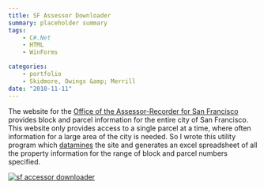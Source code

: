 ```yaml
---
title: SF Assessor Downloader
summary: placeholder summary
tags:
    - C#.Net
    - HTML
    - WinForms

categories:
    - portfolio
    - Skidmore, Owings &amp; Merrill
date: "2010-11-11"
---
```


The website for the [Office of the Assessor-Recorder for San Francisco](http://www.sfassessor.org/) provides block and parcel information for the entire city of San Francisco. This website only provides access to a single parcel at a time, where often information for a large area of the city is needed. So I wrote this utility program which [datamines](http://en.wikipedia.org/wiki/Data_mining) the site and generates an excel spreadsheet of all the property information for the range of block and parcel numbers specified.

[![sf accessor downloader](http://www.ericanastas.com/wp-content/uploads/2010/11/sf-accessor-downloader-636x511.png)](sf-accessor-downloader.png)
